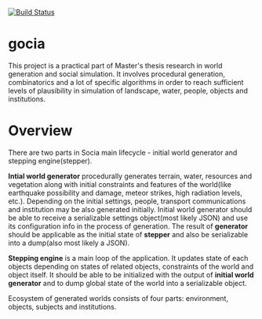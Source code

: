 [![Build Status](https://travis-ci.com/artur-martsinkovskyi/gocia.svg?branch=master)](https://travis-ci.com/artur-martsinkovskyi/gocia)

# gocia
This project is a practical part of Master's thesis research in world generation and social simulation. It involves procedural generation, combinatorics and a lot of specific algorithms in order to reach sufficient levels of plausibility in simulation of landscape, water, people, objects and institutions.

# Overview
There are two parts in Socia main lifecycle - initial world generator and stepping engine(stepper). 

**Intial world generator** procedurally generates terrain, water, resources and vegetation along with initial constraints and features of the world(like earthquake possibility and damage, meteor strikes, high radiation levels, etc.). Depending on the initial settings, people, transport communications and institution may be also generated initially. Initial world generator should be able to receive a serializable settings object(most likely JSON) and use its configuration info in the process of generation. The result of **generator** should be applicable as the initial state of **stepper** and also be serializable into a dump(also most likely a JSON).

**Stepping engine** is a main loop of the application. It updates state of each objects depending on states of related objects, constraints of the world and object itself. It should be able to be initialized with the output of **initial world generator** and to dump global state of the world into a serializable object.

Ecosystem of generated worlds consists of four parts: environment, objects, subjects and institutions.
